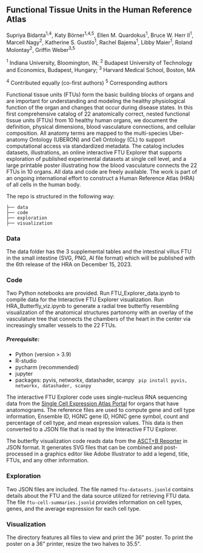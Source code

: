 ## Functional Tissue Units in the Human Reference Atlas

Supriya Bidanta<sup>1,4</sup>, Katy Börner<sup>1,4,5</sup>, Ellen M. Quardokus<sup>1</sup>, Bruce W. Herr II<sup>1</sup>, Marcell Nagy<sup>2</sup>, Katherine S. Gustilo<sup>1</sup>, Rachel Bajema<sup>1</sup>, Libby Maier<sup>1</sup>, Roland Molontay<sup>2</sup>, Griffin Weber<sup>3,5</sup>

<sup>1</sup> Indiana University, Bloomington, IN; 
<sup>2</sup> Budapest University of Technology and Economics, Budapest, Hungary;
<sup>3</sup> Harvard Medical School, Boston, MA

<sup>4</sup> Contributed equally (co-first authors)
<sup>5</sup> Corresponding authors 

Functional tissue units (FTUs) form the basic building blocks of organs and are important for understanding and modeling the healthy physiological function of the organ and changes that occur during disease states. In this first comprehensive catalog of 22 anatomically correct, nested functional tissue units (FTUs) from 10 healthy human organs, we document the definition, physical dimensions, blood vasculature connections, and cellular composition. All anatomy terms are mapped to the multi-species Uber-anatomy Ontology (UBERON) and Cell Ontology (CL) to support computational access via standardized metadata. The catalog includes datasets, illustrations, an online interactive FTU Explorer that supports exploration of published experimental datasets at single cell level, and a large printable poster illustrating how the blood vasculature connects the 22 FTUs in 10 organs. All data and code are freely available. The work is part of an ongoing international effort to construct a Human Reference Atlas (HRA) of all cells in the human body.

The repo is structured in the following way:

```
├── data
├── code
├── exploration
├── visualization
```

### Data
The data folder has the 3 supplemental tables and the intestinal villus FTU in the small intestine (SVG, PNG, AI file format) which will be published with the 6th release of the HRA on December 15, 2023.
  
### Code
Two Python notebooks are provided. Run FTU_Explorer_data.ipynb to compile data for the Interactive FTU Explorer visualization. Run HRA_Butterfly_viz.ipynb to generate a radial tree butterfly resembling visualization of the anatomical structures partonomy with an overlay of the vasculature tree that connects the chambers of the heart in the center via increasingly smaller vessels to the 22 FTUs.

##### Prerequisite:
  - Python (version > 3.9)
  - R-studio
  - pycharm (recommended)
  - jupyter
  - packages: pyvis, networkx, datashader, scanpy  ``` pip install pyvis, networkx, datashader, scanpy```

The interactive FTU Explorer code uses single-nucleus RNA sequencing data from the <a href="https://www.ebi.ac.uk/gxa/sc/experiments?species=%22homo%20sapiens%22" target="_blank">Single Cell Expression Atlas Portal</a> for organs that have anatomograms. The reference files are used to compute gene and cell type information, Ensemble ID, HGNC gene ID, HGNC gene symbol, count and percentage of cell type, and mean expression values. This data is then converted to a JSON file that is read by the Interactive FTU Explorer.

The butterfly visualization code reads  data from the <a href="https://hubmapconsortium.github.io/ccf-asct-reporter" target="_blank">ASCT+B Reporter</a> in JSON format. It generates SVG files that can be combined and post-processed in a graphics editor like Adobe Illustrator to add a legend, title, FTUs, and any other information.

### Exploration
Two JSON files are included. The file named ```ftu-datasets.jsonld``` contains details about the FTU and the data source utilized for retrieving FTU data. The file ```ftu-cell-summaries.jsonld``` provides information on cell types, genes, and the average expression for each cell type.

### Visualization
The directory features all files to view and print the 36" poster. To print the poster on a 36" printer, resize the two halves to 35.5".



  
    

